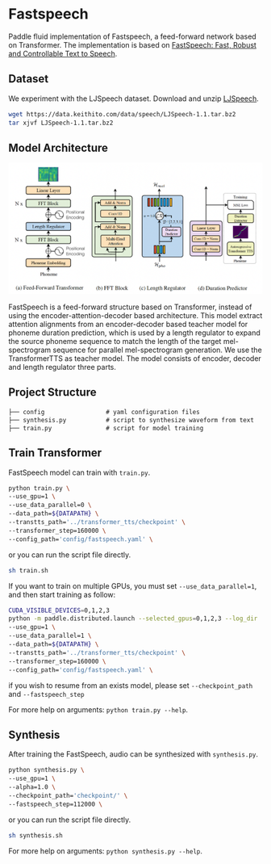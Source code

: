 # Fastspeech
Paddle fluid implementation of Fastspeech, a feed-forward network based on Transformer. The implementation is based on [FastSpeech: Fast, Robust and Controllable Text to Speech](https://arxiv.org/abs/1905.09263).

## Dataset

We experiment with the LJSpeech dataset. Download and unzip [LJSpeech](https://keithito.com/LJ-Speech-Dataset/).

```bash
wget https://data.keithito.com/data/speech/LJSpeech-1.1.tar.bz2
tar xjvf LJSpeech-1.1.tar.bz2
```

## Model Architecture

![FastSpeech model architecture](./images/model_architecture.png)

FastSpeech is a feed-forward structure based on Transformer, instead of using the encoder-attention-decoder based architecture. This model extract attention alignments from an encoder-decoder based teacher model for phoneme duration prediction, which is used by a length
regulator to expand the source phoneme sequence to match the length of the target
mel-spectrogram sequence for parallel mel-spectrogram generation. We use the TransformerTTS as teacher model.
The model consists of encoder, decoder and length regulator three parts.

## Project Structure
```text
├── config                 # yaml configuration files
├── synthesis.py           # script to synthesize waveform from text
├── train.py               # script for model training
```

## Train Transformer

FastSpeech model can train with ``train.py``.
```bash
python train.py \
--use_gpu=1 \
--use_data_parallel=0 \
--data_path=${DATAPATH} \
--transtts_path='../transformer_tts/checkpoint' \
--transformer_step=160000 \
--config_path='config/fastspeech.yaml' \
```
or you can run the script file directly.
```bash
sh train.sh
```
If you want to train on multiple GPUs, you must set ``--use_data_parallel=1``, and then start training as follow:

```bash
CUDA_VISIBLE_DEVICES=0,1,2,3
python -m paddle.distributed.launch --selected_gpus=0,1,2,3 --log_dir ./mylog train.py \
--use_gpu=1 \
--use_data_parallel=1 \
--data_path=${DATAPATH} \
--transtts_path='../transformer_tts/checkpoint' \
--transformer_step=160000 \
--config_path='config/fastspeech.yaml' \
```

if you wish to resume from an exists model, please set ``--checkpoint_path`` and ``--fastspeech_step``

For more help on arguments:
``python train.py --help``.

## Synthesis
After training the FastSpeech, audio can be synthesized with ``synthesis.py``.
```bash
python synthesis.py \
--use_gpu=1 \
--alpha=1.0 \
--checkpoint_path='checkpoint/' \
--fastspeech_step=112000 \
```

or you can run the script file directly.
```bash
sh synthesis.sh
```

For more help on arguments:
``python synthesis.py --help``.

